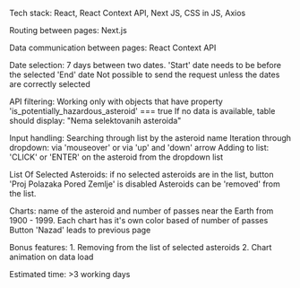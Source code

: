 Tech stack: React, React Context API, Next JS, CSS in JS, Axios

Routing between pages: Next.js

Data communication between pages: React Context API

Date selection: 7 days between two dates. 'Start' date needs to be before the selected 'End' date
								Not possible to send the request unless the dates are correctly selected

API filtering: Working only with objects that have property 'is_potentially_hazardous_asteroid' === true
								If no data is available, table should display: "Nema selektovanih asteroida"

Input handling: Searching through list by the asteroid name
								Iteration through dropdown: via 'mouseover' or via 'up' and 'down' arrow
								Adding to list: 'CLICK' or 'ENTER' on the asteroid from the dropdown list

List Of Selected Asteroids: if no selected asteroids are in the list, button 'Proj Polazaka Pored Zemlje' is disabled
														Asteroids can be 'removed' from the list.

Charts: name of the asteroid and number of passes near the Earth from 1900 - 1999.
				Each chart has it's own color based of number of passes
				Button 'Nazad' leads to previous page

Bonus features: 
				1. Removing from the list of selected asteroids 
				2. Chart animation on data load

Estimated time: >3 working days
